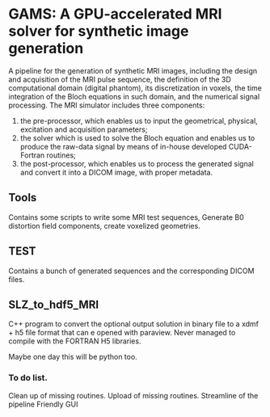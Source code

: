 # GAMS: A GPU-accelerated MRI solver for synthetic image generation

A pipeline for the generation of synthetic MRI images, including the design and acquisition of the MRI pulse sequence, the definition of the 3D computational domain (digital phantom), its discretization in voxels, the time integration of the Bloch equations in such domain, and the numerical signal processing. 
The MRI simulator includes three components: 

1) the pre-processor, which enables us to input the geometrical, physical, excitation and acquisition parameters;
2) the solver which is used to solve the Bloch equation and enables us to produce the raw-data signal by means of in-house developed CUDA-Fortran routines;
3) the post-processor, which enables us to process the generated signal and convert it into a DICOM image, with proper metadata.


## Tools
Contains some scripts to write some MRI test sequences, Generate B0 distortion field components, create voxelized geometries.

## TEST
Contains a bunch of generated sequences and the corresponding DICOM files.

## SLZ_to_hdf5_MRI

C++ program to convert the optional output solution in binary file to a xdmf + h5 file format that can e opened with paraview.
Never managed to compile with the FORTRAN H5 libraries.

Maybe one day this will be python too.


### To do list.

Clean up of missing routines.
Upload of missing routines.
Streamline of the pipeline
Friendly GUI
